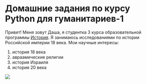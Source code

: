 # Домашние задания по курсу Python для гуманитариев-1

Привет! Меня зовут Даша, я студентка 3 курса образовательной программы [История](https://www.hse.ru/ba/hist/). Я занимаюсь исследованиями по истории Российской империи 18 века. Мои научные интересы: 
1. история 18 века 
2. авраамические религии
3. история Израиля
4. история 20 века

![](https://upload.wikimedia.org/wikipedia/commons/thumb/2/2e/%D0%9D%D0%BE%D1%87%D0%BD%D0%BE%D0%B5_%D0%BD%D0%B5%D0%B1%D0%BE_%D0%A2%D0%B0%D0%B3%D0%B0%D0%BD%D0%B0%D1%8F.jpg/300px-%D0%9D%D0%BE%D1%87%D0%BD%D0%BE%D0%B5_%D0%BD%D0%B5%D0%B1%D0%BE_%D0%A2%D0%B0%D0%B3%D0%B0%D0%BD%D0%B0%D1%8F.jpg)
